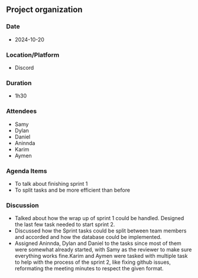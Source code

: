 ## Project organization

### Date
- 2024-10-20

### Location/Platform
- Discord 

### Duration 
- 1h30

### Attendees
- Samy
- Dylan
- Daniel
- Aninnda
- Karim
- Aymen

### Agenda Items
- To talk about finishing sprint 1 
- To split tasks and be more efficient than before

### Discussion
- Talked about how the wrap up of sprint 1 could be handled. Designed the last few task needed to start sprint 2. 
- Discussed how the Sprint tasks could be split between team members and accorded and how the database could be implemented.
- Assigned Aninnda, Dylan and Daniel to the tasks since most of them were somewhat already started, with Samy as the reviewer to make sure everything works fine.Karim and Aymen were tasked with multiple task to help with the process of the sprint 2, like fixing github issues, reformating the meeting minutes to respect the given format.

